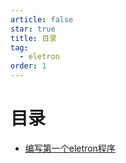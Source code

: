 ```yaml
---
article: false
star: true
title: 目录 
tag:
  - eletron
order: 1
---
```


# 目录

- [编写第一个eletron程序](编写第一个eletron程序.md)
